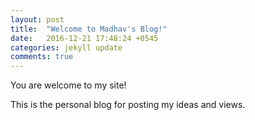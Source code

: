 ```yaml
---
layout: post
title:  "Welcome to Madhav's Blog!"
date:   2016-12-21 17:48:24 +0545
categories: jekyll update
comments: true
---
```

You are welcome to my site!

This is the personal blog for posting my ideas and views.
